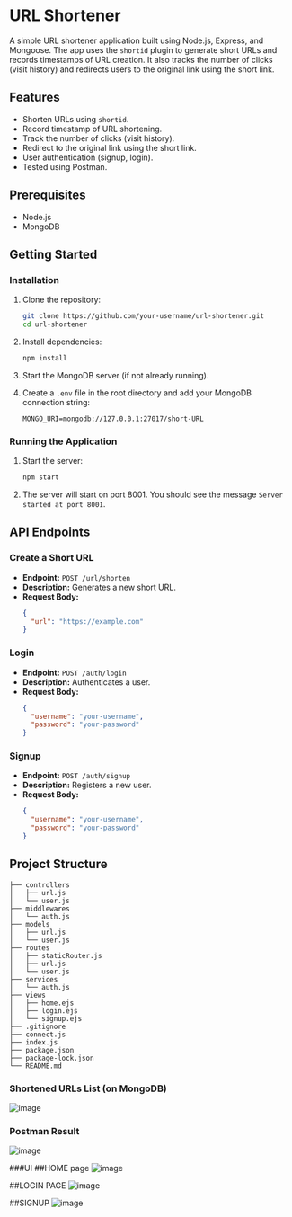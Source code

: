 # URL Shortener

A simple URL shortener application built using Node.js, Express, and Mongoose. The app uses the `shortid` plugin to generate short URLs and records timestamps of URL creation. It also tracks the number of clicks (visit history) and redirects users to the original link using the short link.

## Features

- Shorten URLs using `shortid`.
- Record timestamp of URL shortening.
- Track the number of clicks (visit history).
- Redirect to the original link using the short link.
- User authentication (signup, login).
- Tested using Postman.

## Prerequisites

- Node.js
- MongoDB

## Getting Started

### Installation

1. Clone the repository:

    ```sh
    git clone https://github.com/your-username/url-shortener.git
    cd url-shortener
    ```

2. Install dependencies:

    ```sh
    npm install
    ```

3. Start the MongoDB server (if not already running).

4. Create a `.env` file in the root directory and add your MongoDB connection string:

    ```env
    MONGO_URI=mongodb://127.0.0.1:27017/short-URL
    ```

### Running the Application

1. Start the server:

    ```sh
    npm start
    ```

2. The server will start on port 8001. You should see the message `Server started at port 8001`.

## API Endpoints

### Create a Short URL

- **Endpoint:** `POST /url/shorten`
- **Description:** Generates a new short URL.
- **Request Body:**
  ```json
  {
    "url": "https://example.com"
  }
  ```

### Login

- **Endpoint:** `POST /auth/login`
- **Description:** Authenticates a user.
- **Request Body:**
  ```json
  {
    "username": "your-username",
    "password": "your-password"
  }
  ```

### Signup

- **Endpoint:** `POST /auth/signup`
- **Description:** Registers a new user.
- **Request Body:**
  ```json
  {
    "username": "your-username",
    "password": "your-password"
  }
  ```

## Project Structure

```
├── controllers
│   ├── url.js
│   └── user.js
├── middlewares
│   └── auth.js
├── models
│   ├── url.js
│   └── user.js
├── routes
│   ├── staticRouter.js
│   ├── url.js
│   └── user.js
├── services
│   └── auth.js
├── views
│   ├── home.ejs
│   ├── login.ejs
│   └── signup.ejs
├── .gitignore
├── connect.js
├── index.js
├── package.json
├── package-lock.json
└── README.md
```

### Shortened URLs List (on MongoDB)

![image](https://github.com/user-attachments/assets/245111b6-e012-4110-ae7b-ad30f947934d)

### Postman Result

![image](https://github.com/user-attachments/assets/dfd5e3bd-dbd0-481c-9142-031f78cad2eb)

###UI
##HOME page
![image](https://github.com/user-attachments/assets/8b961ce0-f581-4e3c-802a-dfcb78f78505)

##LOGIN PAGE
![image](https://github.com/user-attachments/assets/7dcfd9d1-ecb8-423d-804d-5bbaf0cfbf80)

##SIGNUP
![image](https://github.com/user-attachments/assets/bf15010a-880c-4cc2-82a3-d234bf80da7f)




